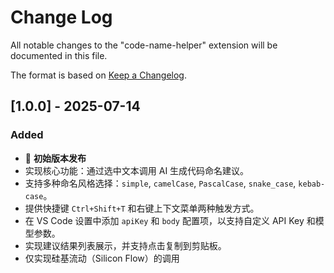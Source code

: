 # Change Log

All notable changes to the "code-name-helper" extension will be documented in this file.

The format is based on [Keep a Changelog](http://keepachangelog.com/).

## [1.0.0] - 2025-07-14

### Added

- 🎉 **初始版本发布**
- 实现核心功能：通过选中文本调用 AI 生成代码命名建议。
- 支持多种命名风格选择：`simple`, `camelCase`, `PascalCase`, `snake_case`, `kebab-case`。
- 提供快捷键 `Ctrl+Shift+T` 和右键上下文菜单两种触发方式。
- 在 VS Code 设置中添加 `apiKey` 和 `body` 配置项，以支持自定义 API Key 和模型参数。
- 实现建议结果列表展示，并支持点击复制到剪贴板。
- 仅实现硅基流动（Silicon Flow）的调用
